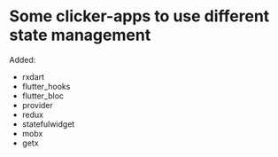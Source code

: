 # Some clicker-apps to use different state management

Added:
 - rxdart
 - flutter_hooks
 - flutter_bloc
 - provider
 - redux
 - statefulwidget
 - mobx
 - getx
